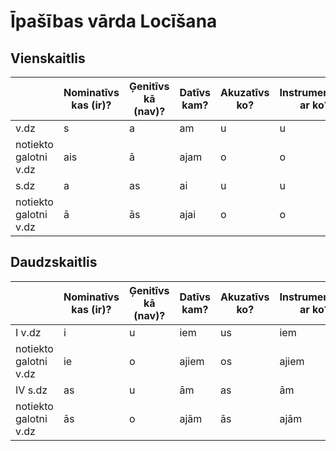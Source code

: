 # Īpašības vārda Locīšana

## Vienskaitlis

||Nominatīvs<br>kas (ir)?|Ģenitīvs<br>kā (nav)?|Datīvs<br>kam?|Akuzatīvs<br>ko?|Instrumentālis<br>ar ko?|Lokatīvs<br> kur? kad?
|--|--|--|--|--|--|--|
v.dz|s|a|am|u|u|ā
notiekto galotni v.dz|ais|ā|ajam|o|o|ajā
s.dz|a|as|ai|u|u|ā
notiekto galotni v.dz|ā|ās|ajai|o|o|ajā

## Daudzskaitlis

||Nominatīvs<br>kas (ir)?|Ģenitīvs<br>kā (nav)?|Datīvs<br>kam?|Akuzatīvs<br>ko?|Instrumentālis<br>ar ko?|Lokatīvs<br> kur? kad?
|--|--|--|--|--|--|--|
I v.dz|i|u|iem|us|iem|os
notiekto galotni v.dz|ie|o|ajiem|os|ajiem|ajos
IV s.dz|as|u|ām|as|ām|ās
notiekto galotni v.dz|ās|o|ajām|ās|ajām|ajas
